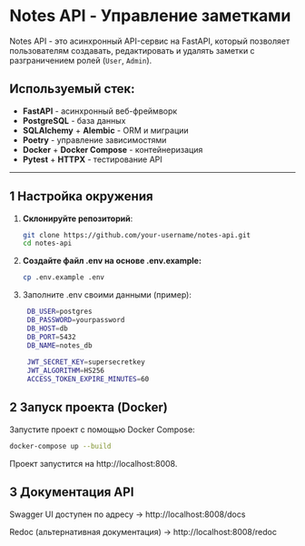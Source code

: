 # Notes API - Управление заметками

Notes API - это асинхронный API-сервис на FastAPI, который позволяет пользователям создавать, редактировать и удалять заметки с разграничением ролей (`User`, `Admin`).

## Используемый стек:
- **FastAPI** - асинхронный веб-фреймворк
- **PostgreSQL** - база данных
- **SQLAlchemy** + **Alembic** - ORM и миграции
- **Poetry** - управление зависимостями
- **Docker** + **Docker Compose** - контейнеризация
- **Pytest** + **HTTPX** - тестирование API

---

## 1 Настройка окружения

1. **Склонируйте репозиторий**:
   ```bash
   git clone https://github.com/your-username/notes-api.git
   cd notes-api
   ```

2. **Создайте файл .env на основе .env.example:**
   ```bash
   cp .env.example .env
   ```
3. Заполните .env своими данными (пример):
   ```bash
    DB_USER=postgres
    DB_PASSWORD=yourpassword
    DB_HOST=db
    DB_PORT=5432
    DB_NAME=notes_db
    
    JWT_SECRET_KEY=supersecretkey
    JWT_ALGORITHM=HS256
    ACCESS_TOKEN_EXPIRE_MINUTES=60

   ```
## 2 Запуск проекта (Docker)

Запустите проект с помощью Docker Compose:
   ```bash
   docker-compose up --build
   ```
Проект запустится на http://localhost:8008.

## 3 Документация API
 Swagger UI доступен по адресу
-> http://localhost:8008/docs

Redoc (альтернативная документация)
-> http://localhost:8008/redoc
